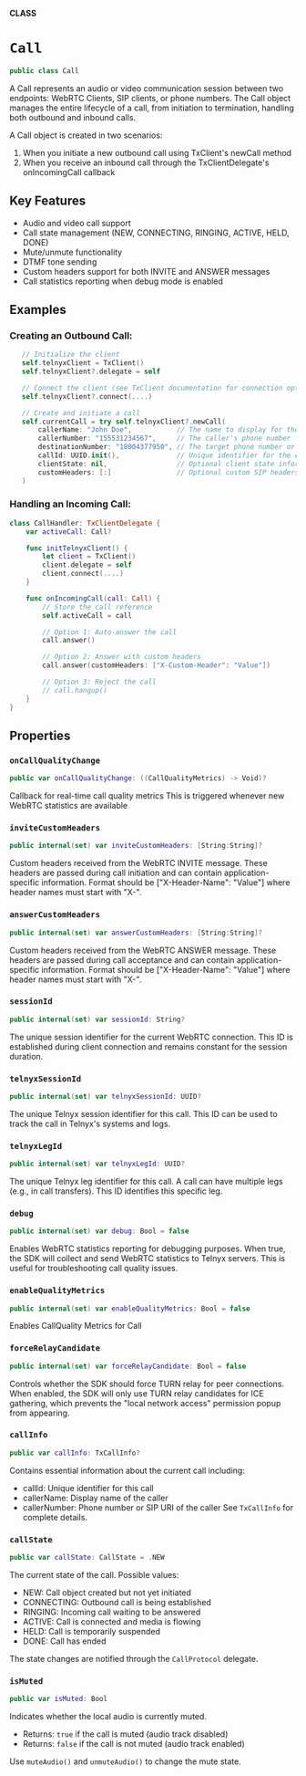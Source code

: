 **CLASS**

# `Call`

```swift
public class Call
```

A Call represents an audio or video communication session between two endpoints: WebRTC Clients, SIP clients, or phone numbers.
The Call object manages the entire lifecycle of a call, from initiation to termination, handling both outbound and inbound calls.

A Call object is created in two scenarios:
1. When you initiate a new outbound call using TxClient's newCall method
2. When you receive an inbound call through the TxClientDelegate's onIncomingCall callback

## Key Features
- Audio and video call support
- Call state management (NEW, CONNECTING, RINGING, ACTIVE, HELD, DONE)
- Mute/unmute functionality
- DTMF tone sending
- Custom headers support for both INVITE and ANSWER messages
- Call statistics reporting when debug mode is enabled

## Examples
### Creating an Outbound Call:
```swift
   // Initialize the client
   self.telnyxClient = TxClient()
   self.telnyxClient?.delegate = self

   // Connect the client (see TxClient documentation for connection options)
   self.telnyxClient?.connect(....)

   // Create and initiate a call
   self.currentCall = try self.telnyxClient?.newCall(
       callerName: "John Doe",           // The name to display for the caller
       callerNumber: "155531234567",     // The caller's phone number
       destinationNumber: "18004377950", // The target phone number or SIP URI
       callId: UUID.init(),              // Unique identifier for the call
       clientState: nil,                 // Optional client state information
       customHeaders: [:]                // Optional custom SIP headers
   )
```

### Handling an Incoming Call:
```swift
class CallHandler: TxClientDelegate {
    var activeCall: Call?

    func initTelnyxClient() {
        let client = TxClient()
        client.delegate = self
        client.connect(....)
    }

    func onIncomingCall(call: Call) {
        // Store the call reference
        self.activeCall = call

        // Option 1: Auto-answer the call
        call.answer()

        // Option 2: Answer with custom headers
        call.answer(customHeaders: ["X-Custom-Header": "Value"])

        // Option 3: Reject the call
        // call.hangup()
    }
}
```

## Properties
### `onCallQualityChange`

```swift
public var onCallQualityChange: ((CallQualityMetrics) -> Void)?
```

Callback for real-time call quality metrics
This is triggered whenever new WebRTC statistics are available

### `inviteCustomHeaders`

```swift
public internal(set) var inviteCustomHeaders: [String:String]?
```

Custom headers received from the WebRTC INVITE message.
These headers are passed during call initiation and can contain application-specific information.
Format should be ["X-Header-Name": "Value"] where header names must start with "X-".

### `answerCustomHeaders`

```swift
public internal(set) var answerCustomHeaders: [String:String]?
```

Custom headers received from the WebRTC ANSWER message.
These headers are passed during call acceptance and can contain application-specific information.
Format should be ["X-Header-Name": "Value"] where header names must start with "X-".

### `sessionId`

```swift
public internal(set) var sessionId: String?
```

The unique session identifier for the current WebRTC connection.
This ID is established during client connection and remains constant for the session duration.

### `telnyxSessionId`

```swift
public internal(set) var telnyxSessionId: UUID?
```

The unique Telnyx session identifier for this call.
This ID can be used to track the call in Telnyx's systems and logs.

### `telnyxLegId`

```swift
public internal(set) var telnyxLegId: UUID?
```

The unique Telnyx leg identifier for this call.
A call can have multiple legs (e.g., in call transfers). This ID identifies this specific leg.

### `debug`

```swift
public internal(set) var debug: Bool = false
```

Enables WebRTC statistics reporting for debugging purposes.
When true, the SDK will collect and send WebRTC statistics to Telnyx servers.
This is useful for troubleshooting call quality issues.

### `enableQualityMetrics`

```swift
public internal(set) var enableQualityMetrics: Bool = false
```

Enables CallQuality Metrics for Call

### `forceRelayCandidate`

```swift
public internal(set) var forceRelayCandidate: Bool = false
```

Controls whether the SDK should force TURN relay for peer connections.
When enabled, the SDK will only use TURN relay candidates for ICE gathering,
which prevents the "local network access" permission popup from appearing.

### `callInfo`

```swift
public var callInfo: TxCallInfo?
```

Contains essential information about the current call including:
- callId: Unique identifier for this call
- callerName: Display name of the caller
- callerNumber: Phone number or SIP URI of the caller
See `TxCallInfo` for complete details.

### `callState`

```swift
public var callState: CallState = .NEW
```

The current state of the call. Possible values:
- NEW: Call object created but not yet initiated
- CONNECTING: Outbound call is being established
- RINGING: Incoming call waiting to be answered
- ACTIVE: Call is connected and media is flowing
- HELD: Call is temporarily suspended
- DONE: Call has ended

The state changes are notified through the `CallProtocol` delegate.

### `isMuted`

```swift
public var isMuted: Bool
```

Indicates whether the local audio is currently muted.
- Returns: `true` if the call is muted (audio track disabled)
- Returns: `false` if the call is not muted (audio track enabled)

Use `muteAudio()` and `unmuteAudio()` to change the mute state.
